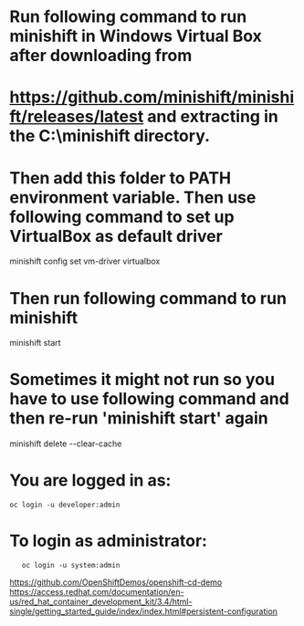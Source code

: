 # Run following command to run minishift in Windows Virtual Box after downloading from 
# https://github.com/minishift/minishift/releases/latest and extracting in the C:\minishift directory.
# Then add this folder to PATH environment variable. Then use following command to set up VirtualBox as default driver
minishift config set vm-driver virtualbox
# Then run following command to run minishift
minishift start

# Sometimes it might not run so you have to use following command and then re-run 'minishift start' again
minishift delete --clear-cache

# You are logged in as:
```
oc login -u developer:admin
```
# To login as administrator:
```
   oc login -u system:admin
```
https://github.com/OpenShiftDemos/openshift-cd-demo
https://access.redhat.com/documentation/en-us/red_hat_container_development_kit/3.4/html-single/getting_started_guide/index/index.html#persistent-configuration
